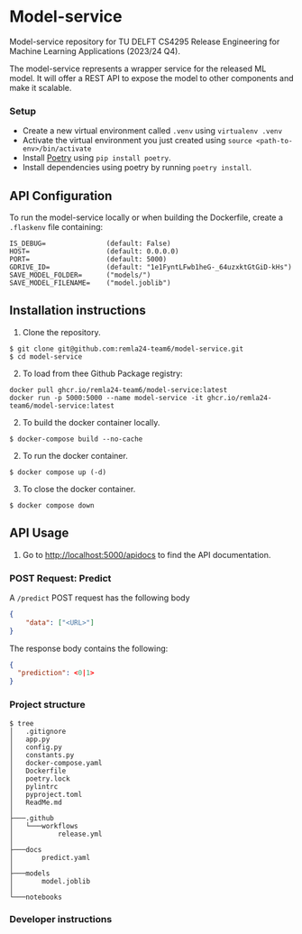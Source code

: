 # Model-service

Model-service repository for TU DELFT CS4295 Release Engineering for Machine Learning Applications (2023/24 Q4).

The model-service represents a wrapper service for the released ML model. It will offer a REST API
to expose the model to other components and make it scalable.

### Setup
- Create a new virtual environment called `.venv` using `virtualenv .venv`
- Activate the virtual environment you just created using `source <path-to-env>/bin/activate`
- Install [Poetry](https://python-poetry.org/docs/) using `pip install poetry`.
- Install dependencies using poetry by running `poetry install`.

## API Configuration
To run the model-service locally or when building the Dockerfile, create a `.flaskenv` file containing:

``` file
IS_DEBUG=               (default: False)
HOST=                   (default: 0.0.0.0)
PORT=                   (default: 5000)
GDRIVE_ID=              (default: "1e1FyntLFwb1heG-_64uzxktGtGiD-kHs")
SAVE_MODEL_FOLDER=      ("models/")
SAVE_MODEL_FILENAME=    ("model.joblib")
```

## Installation instructions

1. Clone the repository.

```
$ git clone git@github.com:remla24-team6/model-service.git
$ cd model-service
```

2. To load from thee Github Package registry:

``` console
docker pull ghcr.io/remla24-team6/model-service:latest
docker run -p 5000:5000 --name model-service -it ghcr.io/remla24-team6/model-service:latest
```

2. To build the docker container locally.

```
$ docker-compose build --no-cache
```

2. To run the docker container.

```
$ docker compose up (-d)
```

3. To close the docker container.

```
$ docker compose down
```

## API Usage

1. Go to [http://localhost:5000/apidocs](http://localhost:5000/apidocs) to find the API documentation.

### POST Request: Predict
A `/predict` POST request has the following body 

``` json
{
    "data": ["<URL>"]
}
```
The response body contains the following:

``` json
{
  "prediction": <0|1>
}
```


### Project structure
``` console
$ tree
│   .gitignore
│   app.py
│   config.py
│   constants.py
│   docker-compose.yaml
│   Dockerfile
│   poetry.lock
│   pylintrc
│   pyproject.toml
│   ReadMe.md
│
├───.github
│   └───workflows
│           release.yml
│
├───docs
│       predict.yaml
│
├───models
│       model.joblib
│
└───notebooks
```


### Developer instructions
